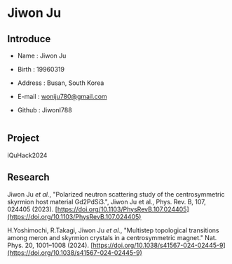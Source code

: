 # Jiwon Ju

## Introduce
- Name : Jiwon Ju
- Birth : 19960319
- Address : Busan, South Korea
- E-mail : woniju780@gmail.com
- Github : JiwonI788

  ```
  
  ```


## Project
iQuHack2024



## Research
Jiwon Ju _et al._, "Polarized neutron scattering study of the centrosymmetric skyrmion host material Gd2PdSi3.", Jiwon Ju et al., Phys. Rev. B, 107, 024405 (2023). [https://doi.org/10.1103/PhysRevB.107.024405](https://doi.org/10.1103/PhysRevB.107.024405)

H.Yoshimochi, R.Takagi, Jiwon Ju _et al._, "Multistep topological transitions among meron and skyrmion crystals in a centrosymmetric magnet." Nat. Phys. 20, 1001–1008 (2024). [https://doi.org/10.1038/s41567-024-02445-9](https://doi.org/10.1038/s41567-024-02445-9)
